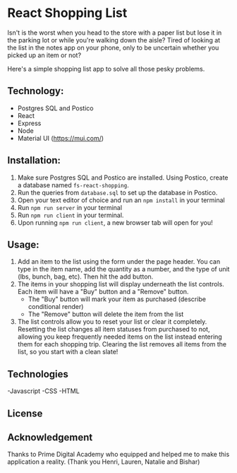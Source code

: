 # React Shopping List

Isn't is the worst when you head to the store with a paper list but lose it in the parking lot or while you're walking down the aisle? Tired of looking at the list in the notes app on your phone, only to be uncertain whether you picked up an item or not?

Here's a simple shopping list app to solve all those pesky problems.

<insert screenschot>

## Technology:

- Postgres SQL and Postico
- React
- Express
- Node
- Material UI (https://mui.com/)

## Installation:

1. Make sure Postgres SQL and Postico are installed. Using Postico, create a database named `fs-react-shopping`.
2. Run the queries from `database.sql` to set up the database in Postico. 
3. Open your text editor of choice and run an `npm install` in your terminal
4. Run `npm run server` in your terminal
5. Run `npm run client` in your terminal.
6. Upon running `npm run client`, a new browser tab will open for you!

## Usage: 

1. Add an item to the list using the form under the page header. You can type in the item name, add the quantity as a number, and the type of unit (lbs, bunch, bag, etc). Then hit the add button.
2. The items in your shopping list will display underneath the list controls. Each item will have a "Buy" button and a "Remove" button. 
    - The "Buy" button will mark your item as purchased (describe conditional render)
    - The "Remove" button will delete the item from the list
3. The list controls allow you to reset your list or clear it completely. Resetting the list changes all item statuses from purchased to not, allowing you keep frequently needed items on the list instead entering them for each shopping trip. Clearing the list removes all items from the list, so you start with a clean slate! 

## Technologies 
-Javascript 
-CSS
-HTML

## License 

## Acknowledgement
Thanks to Prime Digital Academy who equipped and helped me to make this application a reality. (Thank you Henri, Lauren, Natalie and Bishar)


